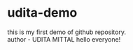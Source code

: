 # udita-demo
this is my first demo of github repository.
<br>
author - UDITA MITTAL
hello everyone!

